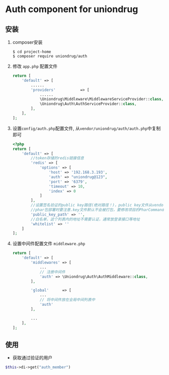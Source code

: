 # Auth component for uniondrug

## 安装
1. composer安装
    ```shell
    $ cd project-home
    $ composer require uniondrug/auth
    ```
1. 修改 `app.php` 配置文件
    ```php
    return [
        'default' => [
            ......
            'providers'           => [
                ......
                \Uniondrug\Middleware\MiddlewareServiceProvider::class,
                \Uniondrug\Auth\AuthServiceProvider::class,
            ],
        ],
    ];
    ```
1. 设置`config/auth.php`配置文件, 从`vendor/uniondrug/auth/auth.php`中复制即可
    ```php
    <?php
    return [
        'default' => [
            //token存储的redis链接信息
            'redis' => [
                'options' => [
                    'host' => '192.168.3.193',
                    'auth' => "uniondrug@123",
                    'port' => '6379',
                    'timeout' => 10,
                    'index' => 0
                ]
            ],
            //设置签名验证的public key路径(绝对路径！)，public key文件从vendor/uniondrug/auth/public.key中复制即可
            //phar包部署时要注意.key文件默认不会被打包，要修改项目的PharCommand.php文件！！！
            'public_key_path' => '',
            //白名单，这个列表内的地址不需要认证，通常放登录接口等地址
            'whitelist' => ''
        ]
    ];
    ```
1. 设置中间件配置文件 `middleware.php` 
    ```php
    return [
        'default' => [
            'middlewares' => [
                ...
                // 注册中间件
                'auth' => \Uniondrug\Auth\AuthMiddleware::class,
            ],
    
            'global'      => [
                ...
                // 将中间件放在全局中间列表中
                'auth'
            ],
    
            ...
        ],
    ];
    ```
## 使用
* 获取通过验证的用户
```php
$this->di->get("auth_member")
```
